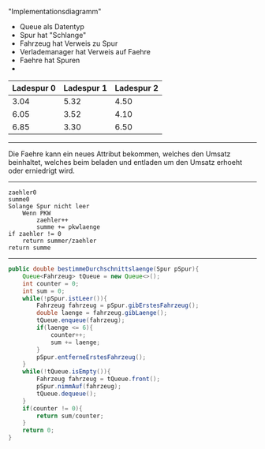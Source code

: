 "Implementationsdiagramm"

- Queue als Datentyp
- Spur hat "Schlange"
- Fahrzeug hat Verweis zu Spur
- Verlademanager hat Verweis auf Faehre
- Faehre hat Spuren
- 

| Ladespur 0 | Ladespur 1 | Ladespur 2 |
| ---------- | ---------- | ---------- |
| 3.04       | 5.32       | 4.50       |
| 6.05       | 3.52       | 4.10       |
| 6.85       | 3.30       | 6.50       |

---

Die Faehre kann ein neues Attribut bekommen, welches den Umsatz beinhaltet, welches beim beladen und entladen um den Umsatz erhoeht oder erniedrigt wird.

---

```
zaehler0
summe0
Solange Spur nicht leer
    Wenn PKW
        zaehler++
        summe += pkwlaenge
if zaehler != 0
    return summer/zaehler
return summe
```

---

```java
public double bestimmeDurchschnittslaenge(Spur pSpur){
    Queue<Fahrzeug> tQueue = new Queue<>();
    int counter = 0;
    int sum = 0;
    while(!pSpur.istLeer()){
        Fahrzeug fahrzeug = pSpur.gibErstesFahrzeug();
        double laenge = fahrzeug.gibLaenge();
        tQueue.enqueue(fahrzeug);
        if(laenge <= 6){
            counter++;
            sum += laenge;
        }
        pSpur.entferneErstesFahrzeug();
    }
    while(!tQueue.isEmpty()){
        Fahrzeug fahrzeug = tQueue.front();
        pSpur.nimmAuf(fahrzeug);
        tQueue.dequeue();
    }
    if(counter != 0){
        return sum/counter;
    }
    return 0;
}
```